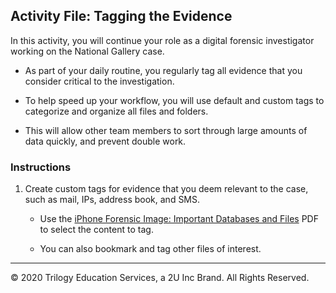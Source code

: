 ## Activity File: Tagging the Evidence

In this activity, you will continue your role as a digital forensic investigator working on the National Gallery case.

- As part of your daily routine, you regularly tag all evidence that you consider critical to the investigation.

- To help speed up your workflow, you will use default and custom tags to categorize and organize all files and folders.

- This will allow other team members to sort through large amounts of data quickly, and prevent double work.

### Instructions 
1. Create custom tags for evidence that you deem relevant to the case, such as mail, IPs, address book, and SMS.

    - Use the [iPhone Forensic Image: Important Databases and Files](https://docs.google.com/document/d/1LmqJeEarZkcYh67TPFUgDvk0p5wy7Ck-FcFSZ2GcFGc/edit#) PDF to select the content to tag. 

    - You can also bookmark and tag other files of interest.


----

&copy; 2020 Trilogy Education Services, a 2U Inc Brand.   All Rights Reserved.
